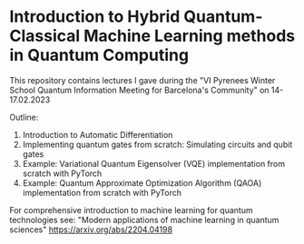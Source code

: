 # Introduction to Hybrid Quantum-Classical Machine Learning methods in Quantum Computing

This repository contains lectures I gave during the
"VI Pyrenees Winter School Quantum Information Meeting for Barcelona's Community" 
on 14-17.02.2023

Outline:
1. Introduction to Automatic Differentiation
2. Implementing quantum gates from scratch: Simulating circuits and qubit gates
3. Example: Variational Quantum Eigensolver (VQE) implementation from scratch with PyTorch
4. Example: Quantum Approximate Optimization Algorithm (QAOA) implementation from scratch with PyTorch


For comprehensive introduction to machine learning for quantum technologies see:
"Modern applications of machine learning in quantum sciences" https://arxiv.org/abs/2204.04198

